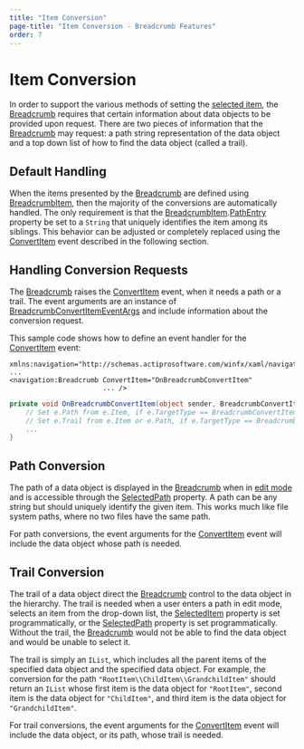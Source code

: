 ```yaml
---
title: "Item Conversion"
page-title: "Item Conversion - Breadcrumb Features"
order: 7
---
```

# Item Conversion

In order to support the various methods of setting the [selected item](item-selection.md), the [Breadcrumb](xref:@ActiproUIRoot.Controls.Navigation.Breadcrumb) requires that certain information about data objects to be provided upon request. There are two pieces of information that the [Breadcrumb](xref:@ActiproUIRoot.Controls.Navigation.Breadcrumb) may request: a path string representation of the data object and a top down list of how to find the data object (called a trail).

## Default Handling

When the items presented by the [Breadcrumb](xref:@ActiproUIRoot.Controls.Navigation.Breadcrumb) are defined using [BreadcrumbItem](xref:@ActiproUIRoot.Controls.Navigation.BreadcrumbItem), then the majority of the conversions are automatically handled. The only requirement is that the [BreadcrumbItem](xref:@ActiproUIRoot.Controls.Navigation.BreadcrumbItem).[PathEntry](xref:@ActiproUIRoot.Controls.Navigation.BreadcrumbItem.PathEntry) property be set to a `String` that uniquely identifies the item among its siblings. This behavior can be adjusted or completely replaced using the [ConvertItem](xref:@ActiproUIRoot.Controls.Navigation.Breadcrumb.ConvertItem) event described in the following section.

## Handling Conversion Requests

The [Breadcrumb](xref:@ActiproUIRoot.Controls.Navigation.Breadcrumb) raises the [ConvertItem](xref:@ActiproUIRoot.Controls.Navigation.Breadcrumb.ConvertItem) event, when it needs a path or a trail.  The event arguments are an instance of [BreadcrumbConvertItemEventArgs](xref:@ActiproUIRoot.Controls.Navigation.BreadcrumbConvertItemEventArgs) and include information about the conversion request.

This sample code shows how to define an event handler for the [ConvertItem](xref:@ActiproUIRoot.Controls.Navigation.Breadcrumb.ConvertItem) event:

```xaml
xmlns:navigation="http://schemas.actiprosoftware.com/winfx/xaml/navigation"
...
<navigation:Breadcrumb ConvertItem="OnBreadcrumbConvertItem"
                       ... />
```

```csharp
private void OnBreadcrumbConvertItem(object sender, BreadcrumbConvertItemEventArgs e) {
	// Set e.Path from e.Item, if e.TargetType == BreadcrumbConvertItemTargetType.Path
	// Set e.Trail from e.Item or e.Path, if e.TargetType == BreadcrumbConvertItemTargetType.Trail
	...
}
```

## Path Conversion

The path of a data object is displayed in the [Breadcrumb](xref:@ActiproUIRoot.Controls.Navigation.Breadcrumb) when in [edit mode](edit-mode.md) and is accessible through the [SelectedPath](xref:@ActiproUIRoot.Controls.Navigation.Breadcrumb.SelectedPath) property. A path can be any string but should uniquely identify the given item. This works much like file system paths, where no two files have the same path.

For path conversions, the event arguments for the [ConvertItem](xref:@ActiproUIRoot.Controls.Navigation.Breadcrumb.ConvertItem) event will include the data object whose path is needed.

## Trail Conversion

The trail of a data object direct the [Breadcrumb](xref:@ActiproUIRoot.Controls.Navigation.Breadcrumb) control to the data object in the hierarchy. The trail is needed when a user enters a path in edit mode, selects an item from the drop-down list, the [SelectedItem](xref:@ActiproUIRoot.Controls.Navigation.Breadcrumb.SelectedItem) property is set programmatically, or the [SelectedPath](xref:@ActiproUIRoot.Controls.Navigation.Breadcrumb.SelectedPath) property is set programmatically. Without the trail, the [Breadcrumb](xref:@ActiproUIRoot.Controls.Navigation.Breadcrumb) would not be able to find the data object and would be unable to select it.

The trail is simply an `IList`, which includes all the parent items of the specified data object and the specified data object. For example, the conversion for the path `"RootItem\\ChildItem\\GrandchildItem"` should return an `IList` whose first item is the data object for `"RootItem"`, second item is the data object for `"ChildItem"`, and third item is the data object for `"GrandchildItem"`.

For trail conversions, the event arguments for the [ConvertItem](xref:@ActiproUIRoot.Controls.Navigation.Breadcrumb.ConvertItem) event will include the data object, or its path, whose trail is needed.
